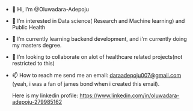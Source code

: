- 👋 Hi, I’m @Oluwadara-Adepoju
- 👀 I’m interested in Data science( Research and Machine learning) and Public Health
- 🌱 I’m currently learning backend development, and i'm currently doing my masters degree.
- 💞️ I’m looking to collaborate on alot of healthcare related projects(not restricted to this)
- 📫 How to reach me 
send me an email: daraadepoju007@gmail.com (yeah, i was a fan of james bond when i created this email).

  Here is my linkedin profile:  https://www.linkedin.com/in/oluwadara-adepoju-279985162
 


<!---
Oluwadara-Adepoju/Oluwadara-Adepoju is a ✨ special ✨ repository because its `README.md` (this file) appears on your GitHub profile.
You can click the Preview link to take a look at your changes.
--->
